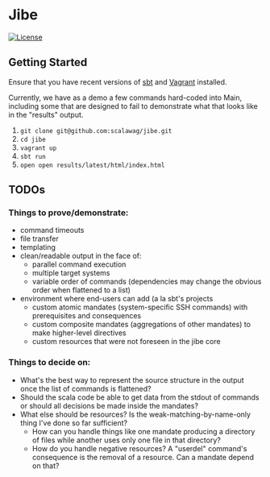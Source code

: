 # Jibe

[![License](http://img.shields.io/:license-apache-blue.svg)](http://www.apache.org/licenses/LICENSE-2.0.html)

## Getting Started

Ensure that you have recent versions of [sbt](http://www.scala-sbt.org/) and [Vagrant](https://www.vagrantup.com/) 
installed.

Currently, we have as a demo a few commands hard-coded into Main, including some that are designed to fail to 
demonstrate what that looks like in the "results" output.

1. `git clone git@github.com:scalawag/jibe.git`
2. `cd jibe`
3. `vagrant up`
4. `sbt run`
5. `open open results/latest/html/index.html`

## TODOs

### Things to prove/demonstrate:
 - command timeouts
 - file transfer
 - templating
 - clean/readable output in the face of:
   - parallel command execution
   - multiple target systems
   - variable order of commands (dependencies may change the obvious order when flattened to a list) 
 - environment where end-users can add (a la sbt's projects
   - custom atomic mandates (system-specific SSH commands) with prerequisites and consequences
   - custom composite mandates (aggregations of other mandates) to make higher-level directives
   - custom resources that were not foreseen in the jibe core

### Things to decide on:
 - What's the best way to represent the source structure in the output once the list of commands is flattened?
 - Should the scala code be able to get data from the stdout of commands or should all decisions be made inside the mandates?
 - What else should be resources?  Is the weak-matching-by-name-only thing I've done so far sufficient?
   - How can you handle things like one mandate producing a directory of files while another uses only one file in that directory?
   - How do you handle negative resources?  A "userdel" command's consequence is the removal of a resource.  Can a mandate depend on that?
